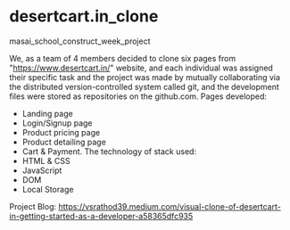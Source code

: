 # desertcart.in_clone
 masai_school_construct_week_project
 
We, as a team of 4 members decided to clone six pages from "https://www.desertcart.in/" website, and each individual was assigned their specific task and the project was made by mutually collaborating via the distributed version-controlled system called git, and the development files were stored as repositories on the github.com.
Pages developed:
- Landing page
- Login/Signup page
- Product pricing page
- Product detailing page
- Cart & Payment.
The technology of stack used:
- HTML & CSS
- JavaScript
- DOM
- Local Storage

Project Blog: https://vsrathod39.medium.com/visual-clone-of-desertcart-in-getting-started-as-a-developer-a58365dfc935
